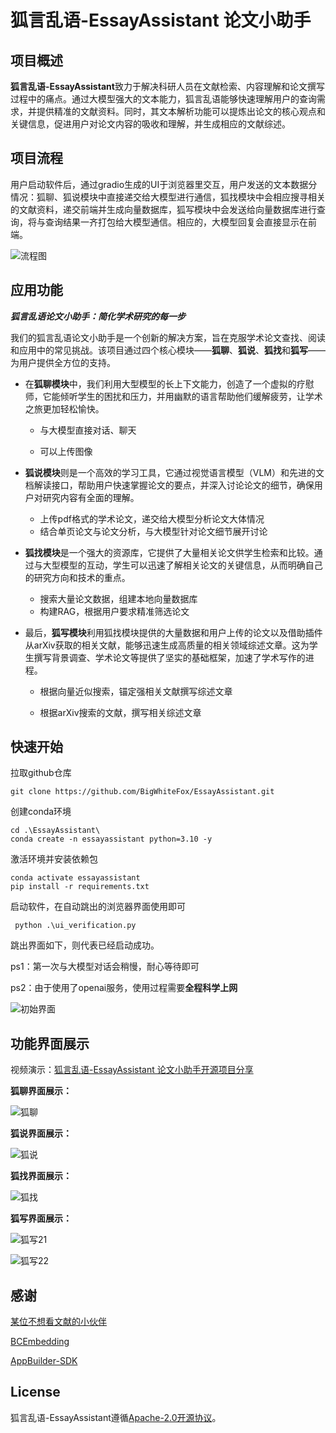 # **狐言乱语-EssayAssistant 论文小助手**

## 项目概述

**狐言乱语-EssayAssistant**致力于解决科研人员在文献检索、内容理解和论文撰写过程中的痛点。通过大模型强大的文本能力，狐言乱语能够快速理解用户的查询需求，并提供精准的文献资料。同时，其文本解析功能可以提炼出论文的核心观点和关键信息，促进用户对论文内容的吸收和理解，并生成相应的文献综述。

## 项目流程

用户启动软件后，通过gradio生成的UI于浏览器里交互，用户发送的文本数据分情况：狐聊、狐说模块中直接递交给大模型进行通信，狐找模块中会相应搜寻相关的文献资料，递交前端并生成向量数据库，狐写模块中会发送给向量数据库进行查询，将与查询结果一齐打包给大模型通信。相应的，大模型回复会直接显示在前端。

![流程图](images/流程图.jpg)

## **应用功能**

***狐言乱语论文小助手：简化学术研究的每一步***

我们的狐言乱语论文小助手是一个创新的解决方案，旨在克服学术论文查找、阅读和应用中的常见挑战。该项目通过四个核心模块——**狐聊**、**狐说**、**狐找**和**狐写**——为用户提供全方位的支持。

- 在**狐聊模块**中，我们利用大型模型的长上下文能力，创造了一个虚拟的疗慰师，它能倾听学生的困扰和压力，并用幽默的语言帮助他们缓解疲劳，让学术之旅更加轻松愉快。

  - 与大模型直接对话、聊天

  - 可以上传图像

- **狐说模块**则是一个高效的学习工具，它通过视觉语言模型（VLM）和先进的文档解读接口，帮助用户快速掌握论文的要点，并深入讨论论文的细节，确保用户对研究内容有全面的理解。

  - 上传pdf格式的学术论文，递交给大模型分析论文大体情况
  - 结合单页论文与论文分析，与大模型针对论文细节展开讨论

- **狐找模块**是一个强大的资源库，它提供了大量相关论文供学生检索和比较。通过与大型模型的互动，学生可以迅速了解相关论文的关键信息，从而明确自己的研究方向和技术的重点。

  - 搜索大量论文数据，组建本地向量数据库
  - 构建RAG，根据用户要求精准筛选论文

- 最后，**狐写模块**利用狐找模块提供的大量数据和用户上传的论文以及借助插件从arXiv获取的相关文献，能够迅速生成高质量的相关领域综述文章。这为学生撰写背景调查、学术论文等提供了坚实的基础框架，加速了学术写作的进程。

  - 根据向量近似搜索，锚定强相关文献撰写综述文章

  - 根据arXiv搜索的文献，撰写相关综述文章

    

## 快速开始

拉取github仓库

```
git clone https://github.com/BigWhiteFox/EssayAssistant.git
```

创建conda环境

```
cd .\EssayAssistant\
conda create -n essayassistant python=3.10 -y
```

激活环境并安装依赖包

```
conda activate essayassistant
pip install -r requirements.txt
```

启动软件，在自动跳出的浏览器界面使用即可

```
 python .\ui_verification.py
```

跳出界面如下，则代表已经启动成功。

ps1：第一次与大模型对话会稍慢，耐心等待即可

ps2：由于使用了openai服务，使用过程需要**全程科学上网**

![初始界面](images/初始界面.jpeg)

## 功能界面展示

视频演示：[狐言乱语-EssayAssistant 论文小助手开源项目分享](https://www.bilibili.com/video/BV1f63GeWERX/?spm_id_from=333.999.0.0&vd_source=d436b7d228751a31b7b154d27804911f)

**狐聊界面展示：**

![狐聊](images/狐聊.jpeg)

**狐说界面展示：**

![狐说](images/狐说.jpeg)

**狐找界面展示：**

![狐找](images/狐找.jpeg)

**狐写界面展示：**

![狐写21](images/狐写21.jpeg)

![狐写22](images/狐写22.jpeg)

## 感谢

[某位不想看文献的小伙伴](https://github.com/jabberwockyang)

[BCEmbedding](https://github.com/netease-youdao/BCEmbedding/tree/master)

[AppBuilder-SDK](https://github.com/baidubce/app-builder)

## License

狐言乱语-EssayAssistant遵循[Apache-2.0开源协议](LICENSE.txt)。